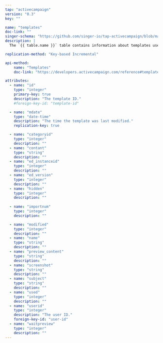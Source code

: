 ```yaml
---
tap: "activecampaign"
version: "0.3"
key: ""

name: "templates"
doc-link: ""
singer-schema: "https://github.com/singer-io/tap-activecampaign/blob/master/tap_activecampaign/schemas/templates.json"
description: |
  The `{{ table.name }}` table contains information about templates used for campaign emails in your {{ integration.display_name }} account.

replication-method: "Key-based Incremental"

api-method:
    name: "Templates"
    doc-link: "https://developers.activecampaign.com/reference#templates"

attributes:
  - name: "id"
    type: "integer"
    primary-key: true
    description: "The template ID."
    #foreign-key-id: "template-id"

  - name: "mdate"
    type: "date-time"
    description: "The time the template was last modified."
    replication-key: true

  - name: "categoryid"
    type: "integer"
    description: ""
  - name: "contant"
    type: "string"
    description: ""
  - name: "ed_instanceid"
    type: "integer"
    description: ""
  - name: "ed_version"
    type: "integer"
    description: ""
  - name: "hidden"
    type: "integer"
    description: ""
  
  - name: "importnum"
    type: "integer"
    description: ""

  - name: "modified"
    type: "integer"
    description: ""
  - name: "name"
    type: "string"
    description: ""
  - name: "preview_content"
    type: "string"
    description: ""
  - name: "screenshot"
    type: "string"
    description: ""
  - name: "subject"
    type: "string"
    description: ""
  - name: "used"
    type: "integer"
    description: ""
  - name: "userid"
    type: "integer"
    description: "The user ID."
    foreign-key-id: "user-id"
  - name: "waitpreview"
    type: "integer"
    description: ""
---
```

